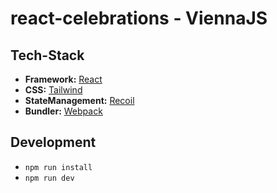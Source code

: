 # react-celebrations - ViennaJS

## Tech-Stack

* **Framework:** [React](https://reactjs.org)
* **CSS:** [Tailwind](https://tailwindcss.com)
* **StateManagement:** [Recoil](https://recoiljs.org)
* **Bundler:** [Webpack](https://webpack.js.org)

## Development

* `npm run install`
* `npm run dev`


